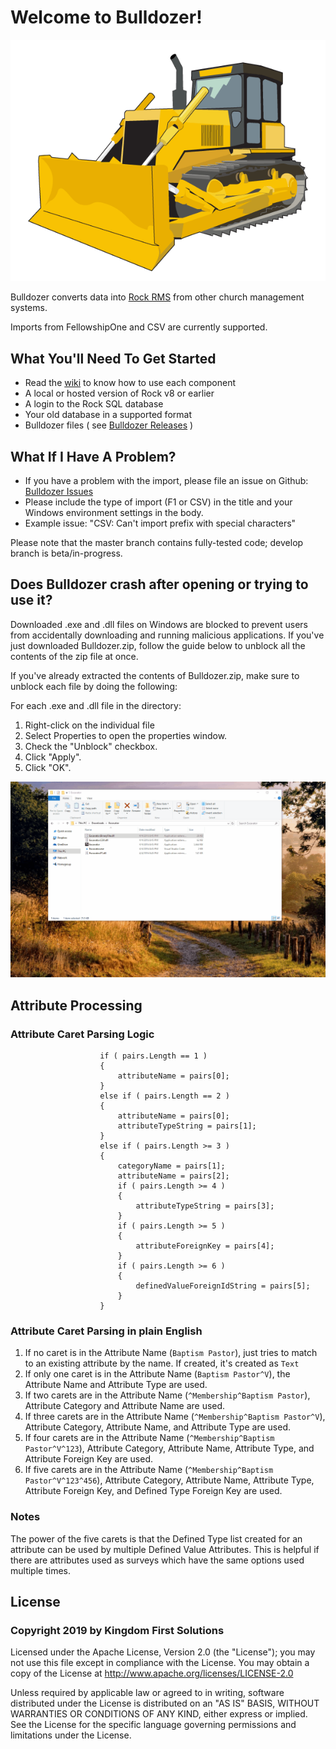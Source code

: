 # Welcome to Bulldozer!

![](/Bulldozer.png)

Bulldozer converts data into [Rock RMS](http://www.rockrms.com/) from other church management systems.

Imports from FellowshipOne and CSV are currently supported.

## What You'll Need To Get Started

- Read the [wiki](https://github.com/KingdomFirst/Bulldozer/wiki) to know how to use each component
- A local or hosted version of Rock v8 or earlier
- A login to the Rock SQL database
- Your old database in a supported format
- Bulldozer files ( see [Bulldozer Releases](https://github.com/KingdomFirst/Bulldozer/releases) )

## What If I Have A Problem?
- If you have a problem with the import, please file an issue on Github: [Bulldozer Issues](https://github.com/KingdomFirst/Bulldozer/issues)
- Please include the type of import (F1 or CSV) in the title and your Windows environment settings in the body.
- Example issue: "CSV: Can't import prefix with special characters"

Please note that the master branch contains fully-tested code; develop branch is beta/in-progress.

## Does Bulldozer crash after opening or trying to use it?

Downloaded .exe and .dll files on Windows are blocked to prevent users from accidentally downloading and running malicious applications. If you've just downloaded Bulldozer.zip, follow the guide below to unblock all the contents of the zip file at once.

If you've already extracted the contents of Bulldozer.zip, make sure to unblock each file by doing the following:

For each .exe and .dll file in the directory:

1. Right-click on the individual file
2. Select Properties to open the properties window.
3. Check the "Unblock" checkbox.
4. Click "Apply".
5. Click "OK".

![Unblock each file in the directory.](/UnblockTutorialAnimation.gif?raw=true "Optional Title")

## Attribute Processing
### Attribute Caret Parsing Logic
```
                    if ( pairs.Length == 1 )
                    {
                        attributeName = pairs[0];
                    }
                    else if ( pairs.Length == 2 )
                    {
                        attributeName = pairs[0];
                        attributeTypeString = pairs[1];
                    }
                    else if ( pairs.Length >= 3 )
                    {
                        categoryName = pairs[1];
                        attributeName = pairs[2];
                        if ( pairs.Length >= 4 )
                        {
                            attributeTypeString = pairs[3];
                        }
                        if ( pairs.Length >= 5 )
                        {
                            attributeForeignKey = pairs[4];
                        }
                        if ( pairs.Length >= 6 )
                        {
                            definedValueForeignIdString = pairs[5];
                        }
                    }
```
### Attribute Caret Parsing in plain English
1. If no caret is in the Attribute Name (`Baptism Pastor`), just tries to match to an existing attribute by the name.  If created, it's created as `Text`
2. If only one caret is in the Attribute Name (`Baptism Pastor^V`), the Attribute Name and Attribute Type are used.
3. If two carets are in the Attribute Name (`^Membership^Baptism Pastor`), Attribute Category and Attribute Name are used.
4. If three carets are in the Attribute Name (`^Membership^Baptism Pastor^V`), Attribute Category, Attribute Name, and Attribute Type are used.
5. If four carets are in the Attribute Name (`^Membership^Baptism Pastor^V^123`), Attribute Category, Attribute Name, Attribute Type, and Attribute Foreign Key are used.
6. If five carets are in the Attribute Name (`^Membership^Baptism Pastor^V^123^456`), Attribute Category, Attribute Name, Attribute Type, Attribute Foreign Key, and Defined Type Foreign Key are used.

### Notes
The power of the five carets is that the Defined Type list created for an attribute can be used by multiple Defined Value Attributes.  This is helpful if there are attributes used as surveys which have the same options used multiple times.

## License
### Copyright 2019 by Kingdom First Solutions  

Licensed under the Apache License, Version 2.0 (the "License"); you may not use this file except in compliance with the License. You may obtain a copy of the License at http://www.apache.org/licenses/LICENSE-2.0  

Unless required by applicable law or agreed to in writing, software distributed under the License is distributed on an "AS IS" BASIS, WITHOUT WARRANTIES OR CONDITIONS OF ANY KIND, either express or implied. See the License for the specific language governing permissions and limitations under the License.
